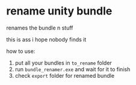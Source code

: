 # rename unity bundle

renames the bundle n stuff

this is ass i hope nobody finds it


how to use:

1) put all your bundles in ``to_rename`` folder
2) run ``bundle_renamer.exe`` and wait for it to finish
3) check ``export`` folder for renamed bundle

